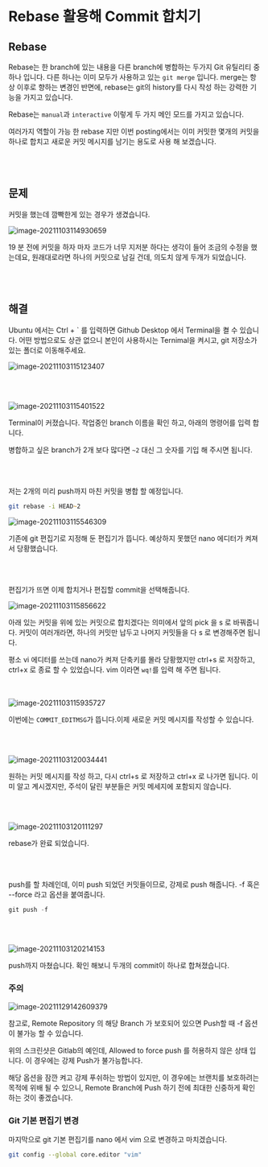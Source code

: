 # Rebase 활용해 Commit 합치기

## Rebase

Rebase는 한 branch에 있는 내용을 다른 branch에 병합하는 두가지 Git 유틸리티 중 하나 입니다. 다른 하나는 이미 모두가 사용하고 있는 `git merge` 입니다. merge는 항상 이후로 향하는 변경인 반면에, rebase는 git의 history를 다시 작성 하는 강력한 기능을 가지고 있습니다. 

Rebase는 `manual`과 `interactive` 이렇게 두 가지 메인 모드를 가지고 있습니다.

여러가지 역할이 가능 한 rebase 지만 이번 posting에서는 이미 커밋한 몇개의 커밋을 하나로 합치고 새로운 커밋 메시지를 남기는 용도로 사용 해 보겠습니다.

<br/><br/>	

## 문제	

커밋을 했는데 깜빡한게 있는 경우가 생겼습니다.

![image-20211103114930659](https://raw.githubusercontent.com/Shane-Park/mdblog/main/devops/git/rebase.assets/image-20211103114930659.png)

19 분 전에 커밋을 하자 마자 코드가 너무 지저분 하다는 생각이 들어 조금의 수정을 했는데요, 원래대로라면 하나의 커밋으로 남길 건데, 의도치 않게 두개가 되었습니다.

<br/><br/>

## 해결

Ubuntu 에서는 Ctrl + ` 를 입력하면 Github Desktop 에서 Terminal을 켤 수 있습니다. 어떤 방법으로도 상관 없으니 본인이 사용하시는 Ternimal을 켜시고, git 저장소가 있는 폴더로 이동해주세요.

![image-20211103115123407](https://raw.githubusercontent.com/Shane-Park/mdblog/main/devops/git/rebase.assets/image-20211103115123407.png)

<br/><br/>

![image-20211103115401522](https://raw.githubusercontent.com/Shane-Park/mdblog/main/devops/git/rebase.assets/image-20211103115401522.png)

Terminal이 커졌습니다. 작업중인 branch 이름을 확인 하고, 아래의 명령어를 입력 합니다.

병합하고 싶은 branch가 2개 보다 많다면 `~2` 대신 그 숫자를 기입 해 주시면 됩니다. 

<br/><br/>	

저는 2개의 미리 push까지 마친 커밋을 병합 할 예정입니다.

```zsh
git rebase -i HEAD~2
```

![image-20211103115546309](https://raw.githubusercontent.com/Shane-Park/mdblog/main/devops/git/rebase.assets/image-20211103115546309.png)

기존에 git 편집기로 지정해 둔 편집기가 뜹니다. 예상하지 못했던 nano 에디터가 켜져서 당황했습니다.

<br/><br/>	

편집기가 뜨면 이제 합치거나 편집할 commit을 선택해줍니다.

![image-20211103115856622](https://raw.githubusercontent.com/Shane-Park/mdblog/main/devops/git/rebase.assets/image-20211103115856622.png)

아래 있는 커밋을 위에 있는 커밋으로 합치겠다는 의미에서 앞의 pick 을 s 로 바꿔줍니다. 커밋이 여러개라면, 하나의 커밋만 납두고 나머지 커밋들을 다 s 로 변경해주면 됩니다.

평소 vi 에디터를 쓰는데 nano가 켜져 단축키를 몰라 당황했지만 ctrl+s 로 저장하고, ctrl+x 로 종료 할 수 있었습니다. vim 이라면 `wq!`를 입력 해 주면 됩니다.

<br/><br/>![image-20211103115935727](https://raw.githubusercontent.com/Shane-Park/mdblog/main/devops/git/rebase.assets/image-20211103115935727.png)

이번에는 `COMMIT_EDITMSG`가 뜹니다.이제 새로운 커밋 메시지를 작성할 수 있습니다.

<br/><br/>

![image-20211103120034441](https://raw.githubusercontent.com/Shane-Park/mdblog/main/devops/git/rebase.assets/image-20211103120034441.png)

원하는 커밋 메시지를 작성 하고, 다시 ctrl+s 로 저장하고 ctrl+x 로 나가면 됩니다. 이미 알고 계시겠지만, 주석이 달린 부분들은 커밋 메세지에 포함되지 않습니다.

<br/><br/>

![image-20211103120111297](https://raw.githubusercontent.com/Shane-Park/mdblog/main/devops/git/rebase.assets/image-20211103120111297.png)

rebase가 완료 되었습니다.

<br/><br/>

push를 할 차례인데, 이미 push 되었던 커밋들이므로, 강제로 push 해줍니다. -f 혹은 --force 라고 옵션을 붙여줍니다.

```java
git push -f
```

<br/><br/>

![image-20211103120214153](https://raw.githubusercontent.com/Shane-Park/mdblog/main/devops/git/rebase.assets/image-20211103120214153.png)

push까지 마쳤습니다. 확인 해보니 두개의 commit이 하나로 합쳐졌습니다.

### 주의

![image-20211129142609379](https://raw.githubusercontent.com/Shane-Park/mdblog/main/devops/git/rebase.assets/image-20211129142609379.png)

참고로, Remote Repository 의 해당 Branch 가 보호되어 있으면 Push할 때 -f 옵션이 불가능 할 수 있습니다.

위의 스크린샷은  Gitlab의 예인데, Allowed to force push 를 허용하지 않은 상태 입니다. 이 경우에는 강제 Push가 불가능합니다.

해당 옵션을 잠깐 켜고 강제 푸쉬하는 방법이 있지만, 이 경우에는 브랜치를 보호하려는 목적에 위배 될 수 있으니, Remote Branch에 Push 하기 전에 최대한 신중하게 확인 하는 것이 좋겠습니다.

### Git 기본 편집기 변경

마지막으로 git 기본 편집기를 nano 에서 vim 으로 변경하고 마치겠습니다.

```zsh
git config --global core.editor "vim"
```


